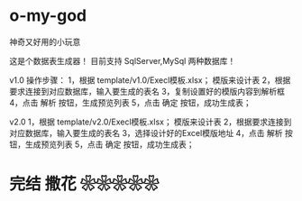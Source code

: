# o-my-god
神奇又好用的小玩意

这是个数据表生成器！
目前支持 SqlServer,MySql 两种数据库！

v1.0 操作步骤：
1，根据 template/v1.0/Execl模板.xlsx； 模版来设计表
2，根据要求连接到对应数据库，输入要生成的表名
3，复制设置好的模版内容到解析框
4，点击 解析 按钮，生成预览列表
5，点击 确定 按钮，成功生成表；

v2.0
1，根据 template/v2.0/Execl模板.xlsx； 模版来设计表
2，根据要求连接到对应数据库，输入要生成的表名
3，选择设计好的Excel模版地址
4，点击 解析 按钮，生成预览列表
5，点击 确定 按钮，成功生成表；

# 完结  撒花 ❀❀❀❀❀

